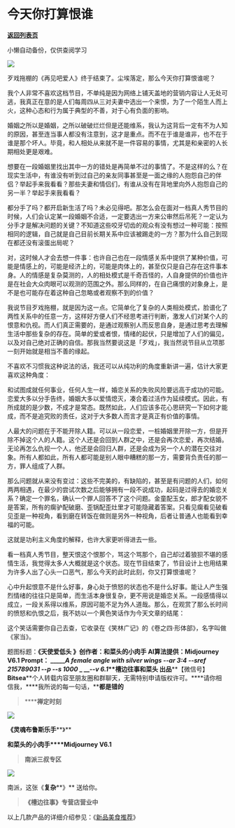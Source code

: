 # 今天你打算恨谁

[**返回列表页**](/gzh/槽边往事)

小懒自动备份，仅供查阅学习

![](https://mmbiz.qpic.cn/mmbiz_jpg/Ia6gU9JNtkofcKfsibW17sD5PH9CM8UzenRZic99Fex53ZZ8VZ9f5owicb6zfctZjvfFnP8WpicP1t5H0B8bw6gnRA/640?wx_fmt=jpeg&from;=appmsg)

歹戏拖棚的《再见吧爱人》终于结束了。尘埃落定，那么今天你打算恨谁呢？

我个人非常不喜欢这档节目，不单纯是因为网络上铺天盖地的营销内容让人无处可逃，我真正在意的是人们每周四从三对夫妻中选出一个来恨，为了一个陌生人而上火，这种心态和行为属于典型的不善，对于心有负面的影响。

婚姻之所以是婚姻，之所以破破烂烂但是还能维系，我认为这背后一定有不为人知的原因，甚至连当事人都没有注意到，这才是重点。而不在于谁是谁非，也不在于谁是那个坏人。毕竟，和人相处从来就不是一件容易的事情，尤其是和亲密的人长期相处更是艰难。  

想要在一段婚姻里找出其中一方的错处是再简单不过的事情了。不是这样的么？在现实生活中，有谁没有听到过自己的亲友同事甚至是一面之缘的人抱怨自己的伴侣？举起手来我看看？那些夫妻和情侣们，有谁从没有在背地里向外人抱怨自己的另一半？举起手来我看看？

都分手了吗？都开启新生活了吗？未必见得吧。那怎么会在面对一档真人秀节目的时候，人们会认定某一段婚姻不合适，一定要选出一方来公审然后吊死？一定认为分手才是解决问题的关键？不知道这些咬牙切齿的观众有没有想过一种可能：按照相同的逻辑，自己就是自己目前长期关系中应该被踢走的一方？那为什么自己到现在都还没有滚蛋出局呢？

对，这时候人才会去想一件事：也许自己也在一段情感关系中提供了某种价值，可能是情感上的，可能是经济上的，可能是肉体上的，甚至仅只是自己存在这件事本身。人的情感是复杂莫测的，人的相处模式是千奇百怪的，人自身提供的价值也许是在社会大众肉眼可以观测的范围之外。那么同样的，在自己痛恨的对象身上，是不是也可能存在着这种自己忽略或者观察不到的价值？  

我说节目歹戏拖棚，就是因为这一点。它简单化了复杂的人类相处模式，脸谱化了两性关系中的任意一方，这样好方便人们不经思考进行判断，激发人们对某个人的恨意和仇视。而人们真正需要的，是通过观察别人而反思自身，是通过思考去理解生活中那些复杂的存在。简单的爱或者恨，情绪的起伏，只是增加了人们的偏见，以及对自己绝对正确的自信。那我当然要说这是「歹戏」，我当然说节目从立项那一刻开始就是相当不善的缘起。

不喜欢不习惯我这种说法的话，我还可以从纯功利的角度重新讲一遍，估计大家更喜欢这种角度：

和试图成就任何事业，任何人生一样，婚恋关系的失败风险要远高于成功的可能。恋爱大多以分手告终，婚姻大多以爱情熄灭，凑合着过活作为延续模式。因此，有所成就的是少数，不成才是常态。既然如此，人们应该多花心思研究一下如何才能成，而不是追究败的责任，这对于大多数人而言才是真正有价值的事情。

人最大的问题在于不能开除人籍。可以从一段恋爱，一桩婚姻里开除一方，但是开除不掉这个人的人籍。这个人还是会回到人群之中，还是会再次恋爱，再次结婚。无论再怎么仇视一个人，他还是会回归人群，还是会成为另一个人的潜在交往对象。所有人都如此，所有人都可能是别人眼中糟糕的那一方，需要背负责任的那一方，罪人组成了人群。  

那么问题就从来没有变过：这些不完美的，有缺陷的，甚至是有问题的人们，如何两两相遇，在最少的尝试次数之后能够拥有一段不说成功，起码是过得去的婚恋关系？确定一个罪名，确认一个罪人回答不了这个问题。金童配玉女，郎才配女貌不是答案，所有的瘸驴配破磨、歪锅配歪灶里才可能隐藏着答案。只看见瘸看见破看见歪是一种视角，看到磨在转饭在做则是另外一种视角，后者让普通人也能看到幸福的可能。

这就是功利主义角度的解释，也许大家更听得进去一些。

看一档真人秀节目，整天恨这个恨那个，骂这个骂那个，自己却过着狼狈不堪的感情生活，我觉得太多人大概就是这个状态。现在节目结束了，节目设计上也用结果为许多人出了心头一口恶气，那么今天的此时此刻，你又打算恨谁呢？  

心中升起恨意不是什么好事，身心处于愤怒的状态也不是什么好事。能让人产生强烈情绪的往往只是简单，而生活本身很复杂，更不用说是婚恋关系。一段感情得以成立，一段关系得以维系，原因可能不足为外人道哉。那么，在观赏了那么长时间的愤怒和仇恨之后，我不妨以一个黄色笑话作为今天文章的结尾：

这个笑话需要你自己去查，它收录在《笑林广记》的《卷之四·形体部》，名字叫做《家当》。

  

  
题图标题：**《天使爱低头 》******创作者：**和菜头的小肉手** AI算法提供：**Midjourney V6.1** Prompt：
______A female angle with silver wings --ar 3:4 --sref 215789031 --p --s 1000_
_ ___\--v 6.1_**槽边往事****和菜头
出品******【微信号】****Bitsea******个人转载内容至朋友圈和群聊天，无需特别申请版权许可。****请你相信我，****我所说的每一句话，****都是错的**

> ******禅定时刻**

![](https://mmbiz.qpic.cn/mmbiz_jpg/Ia6gU9JNtkofcKfsibW17sD5PH9CM8Uzea15HQYFeibSJkr3mAkdG6I1Rwd1VWInSRlMuiazgBdKN0rVz8zMm6h3Q/640?wx_fmt=jpeg&from;=appmsg)

**《灵魂布鲁斯乐手****》**

**和菜头的小肉手****Midjourney V6.1**

> **南派三叔专区**

![](https://mmbiz.qpic.cn/mmbiz_jpg/Ia6gU9JNtkofcKfsibW17sD5PH9CM8UzehxYqY4vtDbBPV3NtPicgKkPY864zMm3BO4Fp1pbiaPFiaVcRzgJpqSAXw/640?wx_fmt=jpeg&from;=appmsg)

南派，这张《**复杂****》** 送给你。

> **《槽边往事》专营店营业中**

以上几款产品的详细介绍参见：《[新品美食推荐](https://mp.weixin.qq.com/s?__biz=MjM5MjAzODU2MA==&mid=2652801681&idx=1&sn=14620ec952928e23d02fc38dcf3acdeb&scene=21#wechat_redirect)》

  

